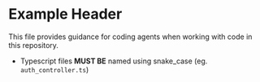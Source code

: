 # Example Header

This file provides guidance for coding agents when working with code in this repository.

- Typescript files **MUST BE** named using snake_case (eg. `auth_controller.ts`)
